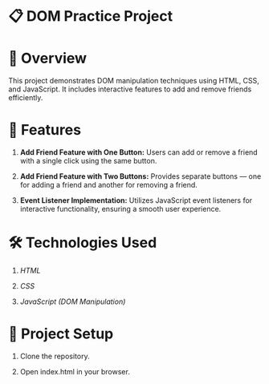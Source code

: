 # 📋 DOM Practice Project

# 🚀 Overview

This project demonstrates DOM manipulation techniques using HTML, CSS, and JavaScript. It includes interactive features to add and remove friends efficiently.

# 🎯 Features

1. **Add Friend Feature with One Button:** Users can add or remove a friend with a single click using the same button.

2. **Add Friend Feature with Two Buttons:** Provides separate buttons — one for adding a friend and another for removing a friend.

3. **Event Listener Implementation:** Utilizes JavaScript event listeners for interactive functionality, ensuring a smooth user experience.

# 🛠️ Technologies Used

1. *HTML*

2. *CSS*

3. *JavaScript (DOM Manipulation)*

# 📂 Project Setup

1. Clone the repository.

2. Open index.html in your browser.